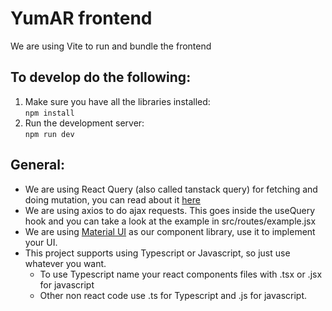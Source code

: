 
# YumAR frontend

We are using Vite to run and bundle the frontend

## To develop do the following:

1. Make sure you have all the libraries installed:  
`npm install`
2. Run the development server:  
`npm run dev`


## General:
- We are using React Query (also called tanstack query) for fetching and doing mutation, you can read about it [here](https://tanstack.com/query/v4/docs/overview)
- We are using axios to do ajax requests. This goes inside the useQuery hook and you can take a look at the example in src/routes/example.jsx
- We are using [Material UI](https://mui.com/material-ui/) as our component library, use it to implement your UI.
- This project supports using Typescript or Javascript, so just use whatever you want.
    - To use Typescript name your react components files with .tsx or .jsx for javascript
    - Other non react code use .ts for Typescript and .js for javascript.
